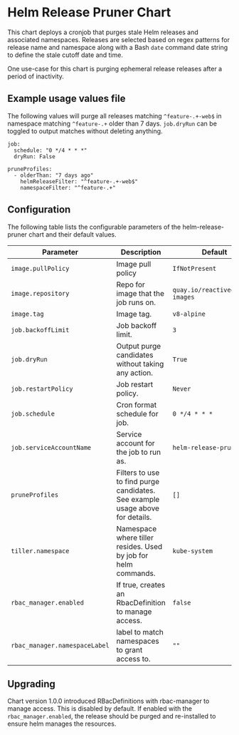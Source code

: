 # Helm Release Pruner Chart

This chart deploys a cronjob that purges stale Helm releases and associated namespaces. Releases are selected based on regex patterns for release name and namespace along with a Bash `date` command date string to define the stale cutoff date and time.

One use-case for this chart is purging ephemeral release releases after a period of inactivity.

## Example usage values file

The following values will purge all releases matching `^feature-.+-web$` in namespace matching `^feature-.+` older than 7 days. `job.dryRun` can be toggled to output matches without deleting anything.

```
job:
  schedule: "0 */4 * * *"
  dryRun: False

pruneProfiles:
  - olderThan: "7 days ago"
    helmReleaseFilter: "^feature-.+-web$"
    namespaceFilter: "^feature-.+"
```

## Configuration

The following table lists the configurable parameters of the helm-release-pruner chart and their default values.

| Parameter | Description | Default | Required |
| --------- | ----------- | ------- | -------- |
| `image.pullPolicy` | Image pull policy | `IfNotPresent` | no |
| `image.repository` | Repo for image that the job runs on. | `quay.io/reactiveops/ci-images` | no |
| `image.tag` | Image tag. | `v8-alpine` | no |
| `job.backoffLimit` | Job backoff limit. | `3` | no |
| `job.dryRun` | Output purge candidates without taking any action. | `True` | no |
| `job.restartPolicy` | Job restart policy. | `Never` | no |
| `job.schedule` | Cron format schedule for job. | `0 */4 * * *` | no |
| `job.serviceAccountName` | Service account for the job to run as. | `helm-release-pruner` | no |
| `pruneProfiles` | Filters to use to find purge candidates. See example usage above for details. | `[]` | yes |
| `tiller.namespace` | Namespace where tiller resides. Used by job for helm commands. | `kube-system` | no |
| `rbac_manager.enabled` | If true, creates an RbacDefinition to manage access. | `false` | no |
| `rbac_manager.namespaceLabel` | label to match namespaces to grant access to. | `""` | no |



## Upgrading
Chart version 1.0.0 introduced RBacDefinitions with rbac-manager to manage access.  This is disabled by default.  If enabled with the `rbac_manager.enabled`, the release should be purged and re-installed to ensure helm manages the resources.
